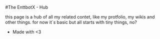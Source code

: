 #The EnttbotX - Hub

this page is a hub of all my related contet, like my protfolio, my wikis and other things.
for now it´s basic but all starts with tiny things, no?



- Made with <3
